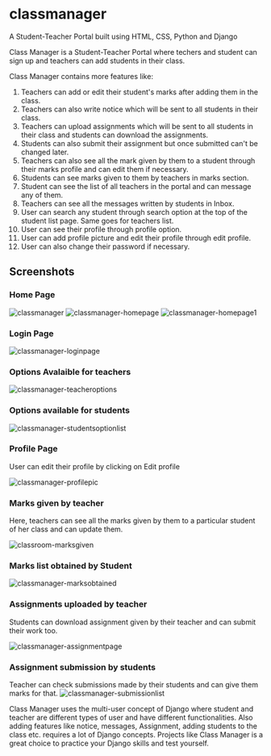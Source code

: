 # classmanager
A Student-Teacher Portal built using HTML, CSS, Python and Django

Class Manager is a Student-Teacher Portal where techers and student can sign up and teachers can add students in their class.

Class Manager contains more features like:
1. Teachers can add or edit their student's marks after adding them in the class.
2. Teachers can also write notice which will be sent to all students in their class.
3. Teachers can upload assignments which will be sent to all students in their class and students can download the assignments.
4. Students can also submit their assignment but once submitted can't be changed later.
5. Teachers can also see all the mark given by them to a student through their marks profile and can edit them if necessary.
6. Students can see marks given to them by teachers in marks section.
7. Student can see the list of all teachers in the portal and can message any of them.
8. Teachers can see all the messages written by students in Inbox.
9. User can search any student through search option at the top of the student list page. Same goes for teachers list.
10. User can see their profile through profile option.
11. User can add profile picture and edit their profile through edit profile.
12. User can also change their password if necessary.

## Screenshots

### Home Page

![classmanager](https://user-images.githubusercontent.com/172628.png)
![classmanager-homepage](https://user-images.githubusercontent.com/59278577/85334362-c2203080-b4f8-11ea-973c-e9ff6b481810.PNG)
![classmanager-homepage1](https://user-images.githubusercontent.com/59278577/85334481-f398fc00-b4f8-11ea-88fc-ba3371076930.PNG)

### Login Page

![classmanager-loginpage](https://user-images.githubusercontent.com/59278577/85334573-1deab980-b4f9-11ea-86b9-4e1367e78057.PNG)

### Options Avalaible for teachers

![classmanager-teacheroptions](https://user-images.githubusercontent.com/59278577/85334843-8cc81280-b4f9-11ea-8162-2ac5756f3884.PNG)

### Options available for students

![classmanager-studentsoptionlist](https://user-images.githubusercontent.com/59278577/85336072-ac603a80-b4fb-11ea-87b5-a942ce294a2b.PNG)

### Profile Page
User can edit their profile by clicking on Edit profile

![classmanager-profilepic](https://user-images.githubusercontent.com/59278577/85335035-f34d3080-b4f9-11ea-9478-bc4632798eef.PNG)

### Marks given by teacher
Here, teachers can see all the marks given by them to a particular student of her class and can update them.

![classroom-marksgiven](https://user-images.githubusercontent.com/59278577/85335383-8d14dd80-b4fa-11ea-8257-797c5a0fe52a.PNG)

### Marks list obtained by Student

![classmanager-marksobtained](https://user-images.githubusercontent.com/59278577/85335564-d6fdc380-b4fa-11ea-8219-09d40f96f8e7.PNG)

### Assignments uploaded by teacher
Students can download assignment given by their teacher and can submit their work too.

![classmanager-assignmentpage](https://user-images.githubusercontent.com/59278577/85335929-6c995300-b4fb-11ea-883d-48ab096dd89a.PNG)

### Assignment submission by students
Teacher can check submissions made by their students  and can give them marks for that.
![classmanager-submissionlist](https://user-images.githubusercontent.com/59278577/85335777-2e039880-b4fb-11ea-8d7d-0edc517ac11e.PNG)

Class Manager uses the multi-user concept of Django where student and teacher are different types of user and have different functionalities.
Also adding features like notice, messages, Assignment, adding students to the class etc. requires a lot of Django concepts.
Projects like Class Manager is a great choice to practice your Django skills and test yourself. 
